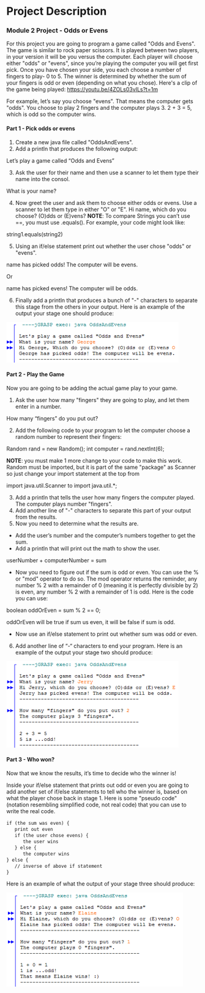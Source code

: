 # Project Description

### Module 2 Project - Odds or Evens

For this project you are going to program a game called "Odds and Evens". The game is similar to rock paper scissors. It is played between two players, in your version it will be you versus the computer. Each player will choose either "odds" or "evens", since you’re playing the computer you will get first pick. Once you have chosen your side, you each choose a number of fingers to play- 0 to 5. The winner is determined by whether the sum of your fingers is odd or even (depending on what you chose). Here's a clip of the game being played: https://youtu.be/4ZOLs03vILs?t=1m

For example, let’s say you choose "evens". That means the computer gets "odds". You choose to play 2 fingers and the computer plays 3. 2 + 3 = 5, which is odd so the computer wins.

#### Part 1 - Pick odds or evens

1. Create a new java file called "OddsAndEvens".
2. Add a println that produces the following output:

Let’s play a game called “Odds and Evens”

3. Ask the user for their name and then use a scanner to let them type their name into the consol.

What is your name?

4. Now greet the user and ask them to choose either odds or evens. Use a scanner to let them type in either "O" or "E".
Hi name, which do you choose? (O)dds or (E)vens?
**NOTE**: To compare Strings you can’t use ==, you must use .equals(). For example, your code might look like:

string1.equals(string2)

5. Using an if/else statement print out whether the user chose "odds" or "evens".

name has picked odds! The computer will be evens.

Or

name has picked evens! The computer will be odds.

6. Finally add a println that produces a bunch of "-" characters to separate this stage from the others in your output.
Here is an example of the output your stage one should produce:

![](/Images/1-part1Output.png)

#### Part 2 - Play the Game

Now you are going to be adding the actual game play to your game.

1. Ask the user how many "fingers" they are going to play, and let them enter in a number.

How many “fingers” do you put out?

2. Add the following code to your program to let the computer choose a random number to represent their fingers:

Random rand = new Random();
int computer = rand.nextInt(6);

**NOTE**: you must make 1 more change to your code to make this work. Random must be imported, but it is part of the same "package" as Scanner so just change your import statement at the top from

import java.util.Scanner to import java.util.*;

3. Add a println that tells the user how many fingers the computer played.
The computer plays number "fingers".
4. Add another line of "-" characters to separate this part of your output from the results.
5. Now you need to determine what the results are.
* Add the user’s number and the computer’s numbers together to get the sum.
* Add a println that will print out the math to show the user.

userNumber + computerNumber = sum

* Now you need to figure out if the sum is odd or even. You can use the % or "mod" operator to do so. The mod operator returns the reminder, any number % 2 with a remainder of 0 (meaning it is perfectly divisible by 2) is even, any number % 2 with a remainder of 1 is odd. Here is the code you can use:

boolean oddOrEven = sum % 2 == 0;

oddOrEven will be true if sum us even, it will be false if sum is odd.

* Now use an if/else statement to print out whether sum was odd or even.
6. Add another line of “-“ characters to end your program.
Here is an example of the output your stage two should produce:

![](/Images/2-part2Output.png)

#### Part 3 - Who won?
Now that we know the results, it’s time to decide who the winner is!

Inside your if/else statement that prints out odd or even you are going to add another set of if/else statements to tell who the winner is, based on what the player chose back in stage 1. Here is some "pseudo code" (notation resembling simplified code, not real code) that you can use to write the real code.

    if (the sum was even) {
       print out even
       if (the user chose evens) {
          the user wins
       } else {
          the computer wins
    } else {
       // inverse of above if statement
    }
Here is an example of what the output of your stage three should produce:

![](/Images/3-part3Output.png)
